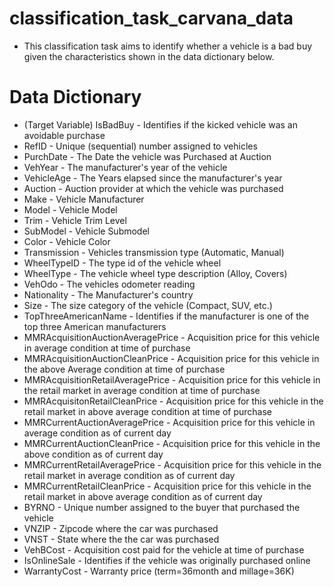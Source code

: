 # classification_task_carvana_data
- This classification task aims to identify whether a vehicle is a bad buy given the characteristics shown in the data dictionary below. 

# Data Dictionary

- (Target Variable) IsBadBuy - Identifies if the kicked vehicle was an avoidable purchase 
- RefID - Unique (sequential) number assigned to vehicles
- PurchDate - The Date the vehicle was Purchased at Auction
- VehYear - The manufacturer's year of the vehicle
- VehicleAge - The Years elapsed since the manufacturer's year
- Auction - Auction provider at which the  vehicle was purchased
- Make - Vehicle Manufacturer 
- Model - Vehicle Model
- Trim - Vehicle Trim Level
- SubModel - Vehicle Submodel
- Color - Vehicle Color
- Transmission - Vehicles transmission type (Automatic, Manual)
- WheelTypeID - The type id of the vehicle wheel
- WheelType - The vehicle wheel type description (Alloy, Covers)
- VehOdo - The vehicles odometer reading
- Nationality - The Manufacturer's country
- Size - The size category of the vehicle (Compact, SUV, etc.)
- TopThreeAmericanName - Identifies if the manufacturer is one of the top three American manufacturers
- MMRAcquisitionAuctionAveragePrice - Acquisition price for this vehicle in average condition at time of purchase	
- MMRAcquisitionAuctionCleanPrice - Acquisition price for this vehicle in the above Average condition at time of purchase
- MMRAcquisitionRetailAveragePrice - Acquisition price for this vehicle in the retail market in average condition at time of purchase
- MMRAcquisitonRetailCleanPrice - Acquisition price for this vehicle in the retail market in above average condition at time of purchase
- MMRCurrentAuctionAveragePrice - Acquisition price for this vehicle in average condition as of current day	
- MMRCurrentAuctionCleanPrice	- Acquisition price for this vehicle in the above condition as of current day
- MMRCurrentRetailAveragePrice - Acquisition price for this vehicle in the retail market in average condition as of current day
- MMRCurrentRetailCleanPrice - Acquisition price for this vehicle in the retail market in above average condition as of current day
- BYRNO - Unique number assigned to the buyer that purchased the vehicle
- VNZIP - Zipcode where the car was purchased
- VNST - State where the the car was purchased
- VehBCost - Acquisition cost paid for the vehicle at time of purchase
- IsOnlineSale - Identifies if the vehicle was originally purchased online
- WarrantyCost - Warranty price (term=36month  and millage=36K)


